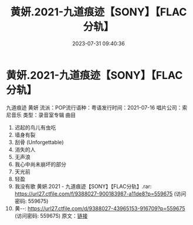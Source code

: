 ﻿---
title: 黄妍.2021-九道痕迹【SONY】【FLAC分轨】
date: 2023-07-31 09:40:36
categories: APE、FLAC、MP3
tags: 华语中文
---
# 黄妍.2021-九道痕迹【SONY】【FLAC分轨】

九道痕迹
黄妍
流派：POP流行语种：粤语发行时间：2021-07-16
唱片公司：索尼音乐
类型：录音室专辑
曲目
01. 迟起的鸟儿有虫吃
02. 墙身有裂
03. 刮骨 (Unforgettable)
04. 消失的人
05. 无声浪
06. 我心中尚未崩坏的部分
07. 天光前
08. 轻盈
09. 我没有歌
黄妍.2021 - 九道痕迹【SONY】【FLAC分轨】.rar: https://url27.ctfile.com/f/9388027-900183987-a11de8?p=559675
(访问密码: 559675)
15. 黄--: https://url27.ctfile.com/d/9388027-43965153-916709?p=559675
(访问密码: 559675)
原文：[链接](https://blog.sina.com.cn/s/blog_1647c7e76010312wl.html)